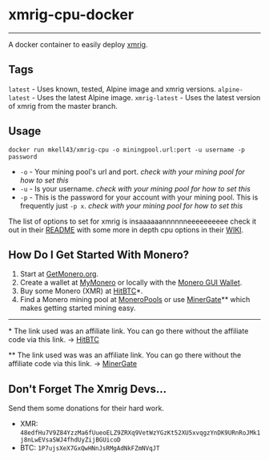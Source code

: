 # xmrig-cpu-docker
----
A docker container to easily deploy [xmrig](https://github.com/xmrig/xmrig).

## Tags

`latest` - Uses known, tested, Alpine image and xmrig versions.
`alpine-latest` - Uses the latest Alpine image.
`xmrig-latest` - Uses the latest version of xmrig from the master branch.

## Usage
`docker run mkell43/xmrig-cpu -o miningpool.url:port -u username -p password`

* `-o` - Your mining pool's url and port. *check with your mining pool for how to set this*
* `-u` - Is your username.  *check with your mining pool for how to set this*
* `-p` - This is the password for your account with your mining pool.  This is frequently just `-p x`.  *check with your mining pool for how to set this*

The list of options to set for xmrig is insaaaaaannnnnneeeeeeeeee check it out in their [README](https://github.com/xmrig/xmrig#usage) with some more in depth cpu options in their [WIKI](https://github.com/xmrig/xmrig/wiki/Threads).

## How Do I Get Started With Monero?

1. Start at [GetMonero.org](https://getmonero.org/).
2. Create a wallet at [MyMonero](https://mymonero.com/) or locally with the [Monero GUI Wallet](https://getmonero.org/downloads/).
3. Buy some Monero (XMR) at [HitBTC](https://hitbtc.com/?ref_id=5a00b3cb40b51)*.
4. Find a Monero mining pool at [MoneroPools](http://moneropools.com/) or use [MinerGate](https://minergate.com/a/2a9867be1a281fb8)** which makes getting started mining easy.
----
\* The link used was an affiliate link.  You can go there without the affiliate code via this link. -> [HitBTC](https://hitbtc.com/)

\** The link used was was an affiliate link.  You can go there without the affiliate code via this link. -> [MinerGate](https://minergate.com/)

## Don't Forget The Xmrig Devs...

Send them some donations for their hard work.

* XMR: `48edfHu7V9Z84YzzMa6fUueoELZ9ZRXq9VetWzYGzKt52XU5xvqgzYnDK9URnRoJMk1j8nLwEVsaSWJ4fhdUyZijBGUicoD`
* BTC: `1P7ujsXeX7GxQwHNnJsRMgAdNkFZmNVqJT`
